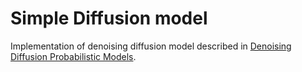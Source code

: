 # Simple Diffusion model

Implementation of denoising diffusion model described in [Denoising Diffusion Probabilistic Models](https://arxiv.org/abs/2006.11239).
